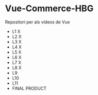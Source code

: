 # Vue-Commerce-HBG
Repositori per als vídeos de Vue

- L1 X
- L2 X
- L3 X
- L4 X
- L5 X
- L6 X
- L7 X
- L8 X
- L9
- L10
- L11
- FINAL PRODUCT
